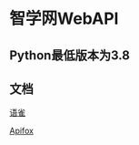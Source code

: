 # 智学网WebAPI
## Python最低版本为3.8

## 文档
[语雀](https://www.yuque.com/immoses/ns0n2t/vobe8g)


[Apifox](https://www.apifox.cn/apidoc/shared-87be9a7f-9724-4b03-97a6-94f5905cc8e4)
